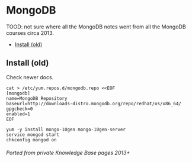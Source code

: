 # MongoDB

TOOD: not sure where all the MongoDB notes went from all the MongoDB courses circa 2013.

<!-- INDEX_START -->

- [Install (old)](#install-old)

<!-- INDEX_END -->

## Install (old)

Check newer docs.

```shell
cat > /etc/yum.repos.d/mongodb.repo <<EOF
[mongodb]
name=MongoDB Repository
baseurl=http://downloads-distro.mongodb.org/repo/redhat/os/x86_64/
gpgcheck=0
enabled=1
EOF
```

```shell
yum -y install mongo-10gen mongo-10gen-server
service mongod start
chkconfig mongod on
```

###### Ported from private Knowledge Base pages 2013+
